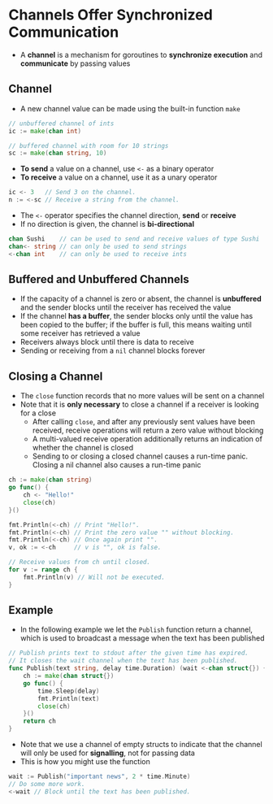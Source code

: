 # Channels Offer Synchronized Communication

* A **channel** is a mechanism for goroutines to **synchronize execution** and **communicate** by passing values

## Channel

* A new channel value can be made using the built-in function `make`

```go
// unbuffered channel of ints
ic := make(chan int)

// buffered channel with room for 10 strings
sc := make(chan string, 10)
```

* **To send** a value on a channel, use `<-` as a binary operator
* **To receive** a value on a channel, use it as a unary operator

```go
ic <- 3   // Send 3 on the channel.
n := <-sc // Receive a string from the channel.
```

* The `<-` operator specifies the channel direction, **send** or **receive**
* If no direction is given, the channel is **bi-directional**

```go
chan Sushi    // can be used to send and receive values of type Sushi
chan<- string // can only be used to send strings
<-chan int    // can only be used to receive ints
```

## Buffered and Unbuffered Channels

* If the capacity of a channel is zero or absent, the channel is **unbuffered** and the sender blocks until the receiver has received the value
* If the channel **has a buffer**, the sender blocks only until the value has been copied to the buffer; if the buffer is full, this means waiting until some receiver has retrieved a value
* Receivers always block until there is data to receive
* Sending or receiving from a `nil` channel blocks forever

## Closing a Channel

* The `close` function records that no more values will be sent on a channel
* Note that it is **only necessary** to close a channel if a receiver is looking for a close
  * After calling `close`, and after any previously sent values have been received, receive operations will return a zero value without blocking
  * A multi-valued receive operation additionally returns an indication of whether the channel is closed
  * Sending to or closing a closed channel causes a run-time panic. Closing a nil channel also causes a run-time panic

```go
ch := make(chan string)
go func() {
    ch <- "Hello!"
    close(ch)
}()

fmt.Println(<-ch) // Print "Hello!".
fmt.Println(<-ch) // Print the zero value "" without blocking.
fmt.Println(<-ch) // Once again print "".
v, ok := <-ch     // v is "", ok is false.

// Receive values from ch until closed.
for v := range ch {
    fmt.Println(v) // Will not be executed.
}
```

## Example

* In the following example we let the `Publish` function return a channel, which is used to broadcast a message when the text has been published

```go
// Publish prints text to stdout after the given time has expired.
// It closes the wait channel when the text has been published.
func Publish(text string, delay time.Duration) (wait <-chan struct{}) {
	ch := make(chan struct{})
	go func() {
		time.Sleep(delay)
		fmt.Println(text)
		close(ch)
	}()
	return ch
}
```

* Note that we use a channel of empty structs to indicate that the channel will only be used for **signalling**, not for passing data
* This is how you might use the function

```go
wait := Publish("important news", 2 * time.Minute)
// Do some more work.
<-wait // Block until the text has been published.
```

